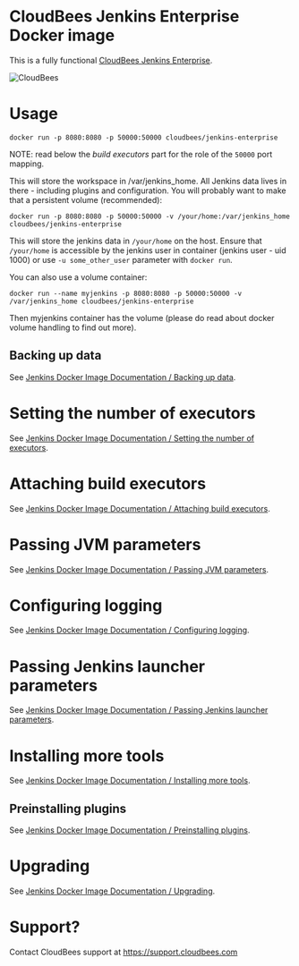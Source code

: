 # CloudBees Jenkins Enterprise Docker image

This is a fully functional [CloudBees Jenkins Enterprise](https://www.cloudbees.com/products/cloudbees-jenkins-platform).


![CloudBees](https://www.cloudbees.com/sites/default/files/cloudbees-enterprise-notag-withbutler-logo-home.png)


# Usage

```
docker run -p 8080:8080 -p 50000:50000 cloudbees/jenkins-enterprise
```

NOTE: read below the _build executors_ part for the role of the `50000` port mapping.

This will store the workspace in /var/jenkins_home. All Jenkins data lives in there - including plugins and configuration.
You will probably want to make that a persistent volume (recommended):

```
docker run -p 8080:8080 -p 50000:50000 -v /your/home:/var/jenkins_home cloudbees/jenkins-enterprise
```

This will store the jenkins data in `/your/home` on the host.
Ensure that `/your/home` is accessible by the jenkins user in container (jenkins user - uid 1000) or use `-u some_other_user` parameter with `docker run`.


You can also use a volume container:

```
docker run --name myjenkins -p 8080:8080 -p 50000:50000 -v /var/jenkins_home cloudbees/jenkins-enterprise
```

Then myjenkins container has the volume (please do read about docker volume handling to find out more).

## Backing up data

See [Jenkins Docker Image Documentation / Backing up data](https://hub.docker.com/_/jenkins/).

# Setting the number of executors

See [Jenkins Docker Image Documentation / Setting the number of executors](https://hub.docker.com/_/jenkins/).


# Attaching build executors

See [Jenkins Docker Image Documentation / Attaching build executors](https://hub.docker.com/_/jenkins/).

# Passing JVM parameters

See [Jenkins Docker Image Documentation / Passing JVM parameters](https://hub.docker.com/_/jenkins/).

# Configuring logging

See [Jenkins Docker Image Documentation / Configuring logging](https://hub.docker.com/_/jenkins/).

# Passing Jenkins launcher parameters

See [Jenkins Docker Image Documentation / Passing Jenkins launcher parameters](https://hub.docker.com/_/jenkins/).

# Installing more tools

See [Jenkins Docker Image Documentation / Installing more tools](https://hub.docker.com/_/jenkins/).

## Preinstalling plugins

See [Jenkins Docker Image Documentation / Preinstalling plugins](https://hub.docker.com/_/jenkins/).

# Upgrading

See [Jenkins Docker Image Documentation / Upgrading](https://hub.docker.com/_/jenkins/).


# Support?

Contact CloudBees support at https://support.cloudbees.com
